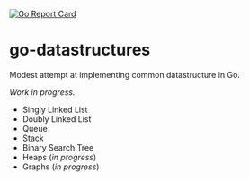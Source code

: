 [![Go Report Card](https://goreportcard.com/badge/github.com/gregoryalbouy/go-datastructures)](https://goreportcard.com/report/github.com/gregoryalbouy/go-datastructures)
  
# go-datastructures

Modest attempt at implementing common datastructure in Go.

_Work in progress._

* Singly Linked List
* Doubly Linked List
* Queue
* Stack
* Binary Search Tree
* Heaps (_in progress_)
* Graphs (_in progress_)